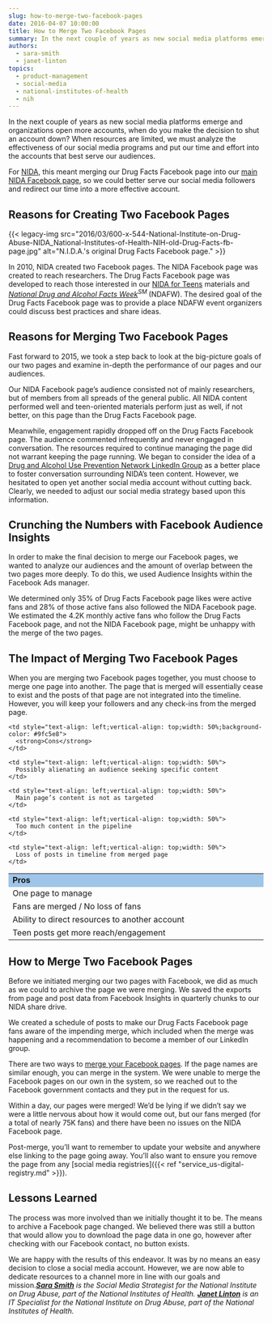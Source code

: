 ```yaml
---
slug: how-to-merge-two-facebook-pages
date: 2016-04-07 10:00:00
title: How to Merge Two Facebook Pages
summary: In the next couple of years as new social media platforms emerge and organizations open more accounts, when do you make the decision to shut an account down? When resources are limited, we must analyze the effectiveness of our social media programs and put our time and effort into the accounts that best serve our
authors:
  - sara-smith
  - janet-linton
topics:
  - product-management
  - social-media
  - national-institutes-of-health
  - nih
---
```


In the next couple of years as new social media platforms emerge and organizations open more accounts, when do you make the decision to shut an account down? When resources are limited, we must analyze the effectiveness of our social media programs and put our time and effort into the accounts that best serve our audiences.

For [NIDA](https://www.drugabuse.gov/), this meant merging our Drug Facts Facebook page into our [main NIDA Facebook page](https://www.facebook.com/NIDANIH), so we could better serve our social media followers and redirect our time into a more effective account.

## Reasons for Creating Two Facebook Pages

{{< legacy-img src="2016/03/600-x-544-National-Institute-on-Drug-Abuse-NIDA_National-Institutes-of-Health-NIH-old-Drug-Facts-fb-page.jpg" alt="N.I.D.A.'s original Drug Facts Facebook page." >}}

In 2010, NIDA created two Facebook pages. The NIDA Facebook page was created to reach researchers. The Drug Facts Facebook page was developed to reach those interested in our [NIDA for Teens](http://teens.drugabuse.gov/) materials and _[National Drug and Alcohol Facts Week](http://teens.drugabuse.gov/national-drug-alcohol-facts-week)<sup>SM </sup>_(NDAFW). The desired goal of the Drug Facts Facebook page was to provide a place NDAFW event organizers could discuss best practices and share ideas.

## Reasons for Merging Two Facebook Pages

Fast forward to 2015, we took a step back to look at the big-picture goals of our two pages and examine in-depth the performance of our pages and our audiences.

Our NIDA Facebook page’s audience consisted not of mainly researchers, but of members from all spreads of the general public. All NIDA content performed well and teen-oriented materials perform just as well, if not better, on this page than the Drug Facts Facebook page.

Meanwhile, engagement rapidly dropped off on the Drug Facts Facebook page. The audience commented infrequently and never engaged in conversation. The resources required to continue managing the page did not warrant keeping the page running. We began to consider the idea of a [Drug and Alcohol Use Prevention Network LinkedIn Group](https://www.linkedin.com/groups/8354318/profile) as a better place to foster conversation surrounding NIDA’s teen content. However, we hesitated to open yet another social media account without cutting back. Clearly, we needed to adjust our social media strategy based upon this information.

## Crunching the Numbers with Facebook Audience Insights

In order to make the final decision to merge our Facebook pages, we wanted to analyze our audiences and the amount of overlap between the two pages more deeply. To do this, we used Audience Insights within the Facebook Ads manager.

We determined only 35% of Drug Facts Facebook page likes were active fans and 28% of those active fans also followed the NIDA Facebook page. We estimated the 4.2K monthly active fans who follow the Drug Facts Facebook page, and not the NIDA Facebook page, might be unhappy with the merge of the two pages.

## The Impact of Merging Two Facebook Pages

When you are merging two Facebook pages together, you must choose to merge one page into another. The page that is merged will essentially cease to exist and the posts of that page are not integrated into the timeline. However, you will keep your followers and any check-ins from the merged page.

<table style="width: 100%;border: 1">
  <tr>
    <td style="text-align: left;vertical-align: top;width: 50%;background-color: #9fc5e8">
      <strong>Pros</strong>
    </td>
    
    <td style="text-align: left;vertical-align: top;width: 50%;background-color: #9fc5e8">
      <strong>Cons</strong>
    </td>
  </tr>
  
  <tr>
    <td style="text-align: left;vertical-align: top;width: 50%">
      One page to manage
    </td>
    
    <td style="text-align: left;vertical-align: top;width: 50%">
      Possibly alienating an audience seeking specific content
    </td>
  </tr>
  
  <tr>
    <td style="text-align: left;vertical-align: top;width: 50%">
      Fans are merged / No loss of fans
    </td>
    
    <td style="text-align: left;vertical-align: top;width: 50%">
      Main page’s content is not as targeted
    </td>
  </tr>
  
  <tr>
    <td style="text-align: left;vertical-align: top;width: 50%">
      Ability to direct resources to another account
    </td>
    
    <td style="text-align: left;vertical-align: top;width: 50%">
      Too much content in the pipeline
    </td>
  </tr>
  
  <tr>
    <td style="text-align: left;vertical-align: top;width: 50%">
      Teen posts get more reach/engagement
    </td>
    
    <td style="text-align: left;vertical-align: top;width: 50%">
      Loss of posts in timeline from merged page
    </td>
  </tr>
</table>

## How to Merge Two Facebook Pages

Before we initiated merging our two pages with Facebook, we did as much as we could to archive the page we were merging. We saved the exports from page and post data from Facebook Insights in quarterly chunks to our NIDA share drive.

We created a schedule of posts to make our Drug Facts Facebook page fans aware of the impending merge, which included when the merge was happening and a recommendation to become a member of our LinkedIn group.

There are two ways to [merge your Facebook pages](https://www.facebook.com/help/249601088403018). If the page names are similar enough, you can merge in the system. We were unable to merge the Facebook pages on our own in the system, so we reached out to the Facebook government contacts and they put in the request for us.

Within a day, our pages were merged! We’d be lying if we didn’t say we were a little nervous about how it would come out, but our fans merged (for a total of nearly 75K fans) and there have been no issues on the NIDA Facebook page.

Post-merge, you’ll want to remember to update your website and anywhere else linking to the page going away. You’ll also want to ensure you remove the page from any [social media registries]({{< ref "service_us-digital-registry.md" >}}).

## Lessons Learned

The process was more involved than we initially thought it to be. The means to archive a Facebook page changed. We believed there was still a button that would allow you to download the page data in one go, however after checking with our Facebook contact, no button exists.

We are happy with the results of this endeavor. It was by no means an easy decision to close a social media account. However, we are now able to dedicate resources to a channel more in line with our goals and mission._**[Sara Smith](https://www.linkedin.com/in/saramariecrocoll)** is the Social Media Strategist for the National Institute on Drug Abuse, part of the National Institutes of Health. **[Janet Linton](https://www.linkedin.com/in/janet-linton-b7aa6b16)** is an IT Specialist for the National Institute on Drug Abuse, part of the National Institutes of Health._